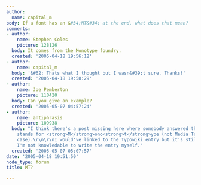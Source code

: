 ```yaml
---
author:
  name: capital_m
body: If a font has an &#34;MT&#34; at the end, what does that mean?
comments:
- author:
    name: Stephen Coles
    picture: 128126
  body: It comes from the Monotype foundry.
  created: '2005-04-18 19:56:12'
- author:
    name: capital_m
  body: '&#62; Thats what I thought but I wasn&#39;t sure. Thanks!'
  created: '2005-04-18 19:58:29'
- author:
    name: Joe Pemberton
    picture: 110420
  body: Can you give an example?
  created: '2005-05-07 04:57:24'
- author:
    name: antiphrasis
    picture: 109938
  body: "I think there's a post missing here where somebody answered that <strong>MT</strong>
    stands for <strong>M</strong>ono<strong>t</strong>ype (not Media Temple in this
    case).\r\n\r\nI would've linked to the Typowiki entry but it's still empty, and
    I'm not knowledable to write the entry myself."
  created: '2005-05-07 05:07:57'
date: '2005-04-18 19:51:50'
node_type: forum
title: MT?

---
```

